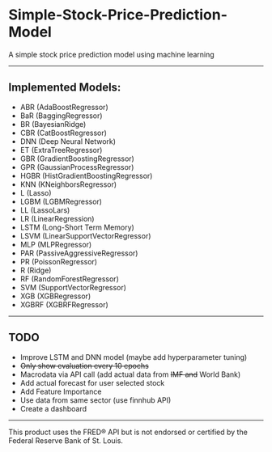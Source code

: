 # Simple-Stock-Price-Prediction-Model
A simple stock price prediction model using machine learning

* * *
## Implemented Models:
* ABR (AdaBoostRegressor)
* BaR (BaggingRegressor)
* BR (BayesianRidge)
* CBR (CatBoostRegressor)
* DNN (Deep Neural Network)
* ET (ExtraTreeRegressor)
* GBR (GradientBoostingRegressor)
* GPR (GaussianProcessRegressor)
* HGBR (HistGradientBoostingRegressor)
* KNN (KNeighborsRegressor)
* L (Lasso)
* LGBM (LGBMRegressor)
* LL (LassoLars)
* LR (LinearRegression)
* LSTM (Long-Short Term Memory)
* LSVM (LinearSupportVectorRegressor)
* MLP (MLPRegressor)
* PAR (PassiveAggressiveRegressor)
* PR (PoissonRegressor)
* R (Ridge)
* RF (RandomForestRegressor)
* SVM (SupportVectorRegressor)
* XGB (XGBRegressor)
* XGBRF (XGBRFRegressor)

* * *
## TODO
* Improve LSTM and DNN model (maybe add hyperparameter tuning)
* ~~Only show evaluation every 10 epochs~~
* Macrodata via API call (add actual data from ~~IMF and~~ World Bank)
* Add actual forecast for user selected stock
* Add Feature Importance
* Use data from same sector (use finnhub API)
* Create a dashboard

* * *
This product uses the FRED® API but is not endorsed or certified by the Federal Reserve Bank of St. Louis.